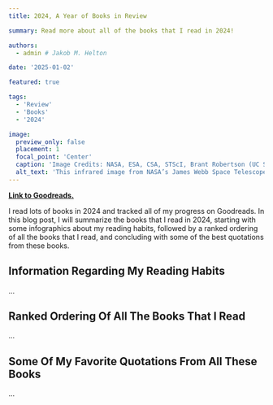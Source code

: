 ```yaml
---
title: 2024, A Year of Books in Review

summary: Read more about all of the books that I read in 2024!

authors:
  - admin # Jakob M. Helton

date: '2025-01-02'

featured: true

tags:
  - 'Review'
  - 'Books'
  - '2024'

image:
  preview_only: false
  placement: 1
  focal_point: 'Center'
  caption: 'Image Credits: NASA, ESA, CSA, STScI, Brant Robertson (UC Santa Cruz), Ben Johnson (CfA), Sandro Tacchella (Cambridge), Phill Cargile (CfA).'
  alt_text: 'This infrared image from NASA’s James Webb Space Telescope (also called Webb or JWST) was taken by the NIRCam (Near-Infrared Camera) for the JWST Advanced Deep Extragalactic Survey, or JADES, program. The NIRCam data was used to determine which galaxies to study further with spectroscopic observations. In the background image, blue represents light at 0.90, 1.15, and 1.50 microns (filters F090W + F115W + F150W), green is 2.00 and 2.77 microns (F200W + F277W), and red is 3.56, 4.10, and 4.44 microns (F356W + F410M + F444W). The pullout image shows light at 0.90 and 1.15 microns (F090W + F115W) as blue, 1.50 and 2.00 microns (F150W + F200W) as green, and 2.77 microns (F277W) as red.'
---
```


[**Link to Goodreads.**](https://www.goodreads.com/jakehelton6)

I read lots of books in 2024 and tracked all of my progress on Goodreads. In this blog post, I will summarize the books that I read in 2024, starting with some infographics about my reading habits, followed by a ranked ordering of all the books that I read, and concluding with some of the best quotations from these books.

## Information Regarding My Reading Habits

...

## Ranked Ordering Of All The Books That I Read

...

## Some Of My Favorite Quotations From All These Books

...
